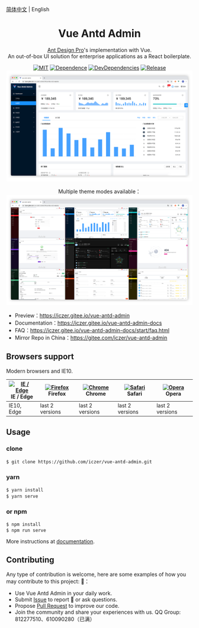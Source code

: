 [简体中文](./README.md) | English
<h1 align="center">Vue Antd Admin</h1>

<div align="center">
  
[Ant Design Pro](https://github.com/ant-design/ant-design-pro)'s implementation with Vue.  
An out-of-box UI solution for enterprise applications as a React boilerplate.

[![MIT](https://img.shields.io/github/license/iczer/vue-antd-admin)](https://github.com/iczer/vue-antd-admin/blob/master/LICENSE)
[![Dependence](https://img.shields.io/david/iczer/vue-antd-admin)](https://david-dm.org/iczer/vue-antd-admin)
[![DevDependencies](https://img.shields.io/david/dev/iczer/vue-antd-admin)](https://david-dm.org/iczer/vue-antd-admin?type=dev)
[![Release](https://img.shields.io/github/v/release/iczer/vue-antd-admin)](https://github.com/iczer/vue-antd-admin/releases/latest)
![image](./src/assets/img/preview.png)   

Multiple theme modes available：  
![image](./src/assets/img/preview-nine.png)
</div>

- Preview：https://iczer.gitee.io/vue-antd-admin
- Documentation：https://iczer.gitee.io/vue-antd-admin-docs
- FAQ：https://iczer.gitee.io/vue-antd-admin-docs/start/faq.html
- Mirror Repo in China：https://gitee.com/iczer/vue-antd-admin

## Browsers support
Modern browsers and IE10.

| [<img src="https://raw.githubusercontent.com/alrra/browser-logos/master/src/edge/edge_48x48.png" alt="IE / Edge" width="24px" height="24px" />](http://godban.github.io/browsers-support-badges/)</br>IE / Edge | [<img src="https://raw.githubusercontent.com/alrra/browser-logos/master/src/firefox/firefox_48x48.png" alt="Firefox" width="24px" height="24px" />](http://godban.github.io/browsers-support-badges/)</br>Firefox | [<img src="https://raw.githubusercontent.com/alrra/browser-logos/master/src/chrome/chrome_48x48.png" alt="Chrome" width="24px" height="24px" />](http://godban.github.io/browsers-support-badges/)</br>Chrome | [<img src="https://raw.githubusercontent.com/alrra/browser-logos/master/src/safari/safari_48x48.png" alt="Safari" width="24px" height="24px" />](http://godban.github.io/browsers-support-badges/)</br>Safari | [<img src="https://raw.githubusercontent.com/alrra/browser-logos/master/src/opera/opera_48x48.png" alt="Opera" width="24px" height="24px" />](http://godban.github.io/browsers-support-badges/)</br>Opera |
| --- | --- | --- | --- | --- |
| IE10, Edge | last 2 versions | last 2 versions | last 2 versions | last 2 versions |

## Usage
### clone
```bash
$ git clone https://github.com/iczer/vue-antd-admin.git
```
### yarn
```bash
$ yarn install
$ yarn serve
```
### or npm
```
$ npm install
$ npm run serve
```
More instructions at [documentation](https://iczer.gitee.io/vue-antd-admin-docs).

## Contributing
Any type of contribution is welcome, here are some examples of how you may contribute to this project: :star2:：
- Use Vue Antd Admin in your daily work.
- Submit [Issue](https://github.com/iczer/vue-antd-admin/issues) to report :bug: or ask questions.
- Propose [Pull Request](https://github.com/iczer/vue-antd-admin/pulls) to improve our code.
- Join the community and share your experiences with us. QQ Group: 812277510、610090280（已满）
